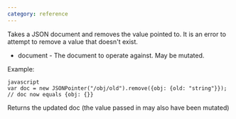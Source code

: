 ```yaml
---
category: reference
---
```


Takes a JSON document and removes the value pointed to.
It is an error to attempt to remove a value that doesn't exist.

   * document - The document to operate against. May be mutated.

Example:

    javascript
    var doc = new JSONPointer("/obj/old").remove({obj: {old: "string"}});
    // doc now equals {obj: {}}

Returns the updated doc (the value passed in may also have been mutated)

